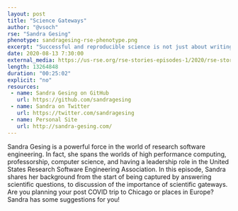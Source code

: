 ```yaml
---
layout: post
title: "Science Gateways"
author: "@vsoch"
rse: "Sandra Gesing"
phenotype: sandragesing-rse-phenotype.png
excerpt: "Successful and reproducible science is not just about writing software, but creating interfaces and interactions that are comfortable for researchers to use. In this episode, Sandra Gesing tells us about the importance of science gateways."
date: 2020-08-13 7:30:00
external_media: https://us-rse.org/rse-stories-episodes-1/2020/rse-stories-sandra-gesing-episode-29.mp3
length: 13264848
duration: "00:25:02"
explicit: "no"
resources:
 - name: Sandra Gesing on GitHub
   url: https://github.com/sandragesing
 - name: Sandra on Twitter
   url: https://twitter.com/sandragesing
 - name: Personal Site
   url: http://sandra-gesing.com/
--- 
```



Sandra Gesing is a powerful force in the world of research software engineering.
In fact, she spans the worlds of high performance computing, professorship,
computer science, and having a leadership role in the United States Research Software
Engineering Association. In this episode, Sandra shares her background from the start
of being captured by answering scientific questions, to discussion of the importance
of scientific gateways. Are you planning your post COVID trip to Chicago or
places in Europe? Sandra has some suggestions for you!
